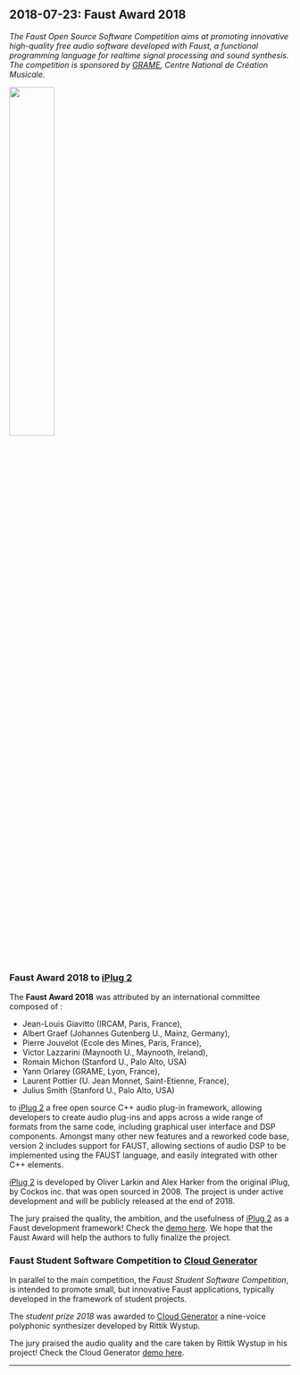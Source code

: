 ## **2018-07-23:** Faust Award 2018

*The Faust Open Source Software Competition aims at promoting innovative high-quality free audio software developed with Faust, a functional programming language for realtime signal processing and sound synthesis. The competition is sponsored by [GRAME](http://www.grame.fr), Centre National de Création Musicale.*
 
<img src="img/faustaward2018.png" class="mx-auto d-block" width="40%">

### Faust Award 2018 to [iPlug 2](https://github.com/iplug2)

The **Faust Award 2018** was attributed by an international committee composed of :

- Jean-Louis Giavitto (IRCAM, Paris, France),
- Albert Graef (Johannes Gutenberg U., Mainz, Germany), 
- Pierre Jouvelot (Ecole des Mines, Paris, France), 
- Victor Lazzarini (Maynooth U., Maynooth, Ireland), 
- Romain Michon (Stanford U., Palo Alto, USA)
- Yann Orlarey (GRAME, Lyon, France), 
- Laurent Pottier (U. Jean Monnet, Saint-Etienne, France),
- Julius Smith (Stanford U., Palo Alto, USA)

to [iPlug 2](https://github.com/iplug2) a free open source C++ audio plug-in framework, allowing developers to create audio plug-ins and apps across a wide range of formats from the same code, including graphical user interface and DSP components. Amongst many other new features and a reworked code base, version 2 includes support for FAUST, allowing sections of audio DSP to be implemented using the FAUST language, and easily integrated with other C++ elements.

[iPlug 2](https://github.com/iplug2) is developed by Oliver Larkin and Alex Harker from the original iPlug, by Cockos inc. that was open sourced in 2008. The project is under active development and will be publicly released at the end of 2018. 

The jury praised the quality, the ambition, and the usefulness of [iPlug 2](https://github.com/iplug2) as a Faust development framework! Check the [demo here](https://youtu.be/AlDw6iCD-7Y). We hope that the Faust Award will help the authors to fully finalize the project.

### Faust Student Software Competition to [Cloud Generator](https://github.com/visstup/cloud-generator)

In parallel to the main competition, the *Faust Student Software Competition*, is intended to promote small, but innovative Faust applications, typically developed in the framework of student projects.

The *student prize 2018* was awarded to [Cloud Generator](https://github.com/visstup/cloud-generator) a nine-voice polyphonic synthesizer developed by Rittik Wystup. 

The jury praised the audio quality and the care taken by Rittik Wystup in his project! Check the Cloud Generator [demo here](https://youtu.be/3uzxZlojxuI).

---
